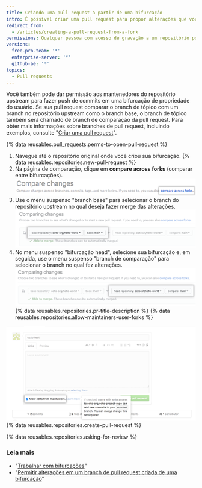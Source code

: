 ```yaml
---
title: Criando uma pull request a partir de uma bifurcação
intro: É possível criar uma pull request para propor alterações que você fez em uma bifurcação de um repositório upstream.
redirect_from:
  - /articles/creating-a-pull-request-from-a-fork
permissions: Qualquer pessoa com acesso de gravação a um repositório pode criar um pull request a partir de uma bifurcação pertencente ao usuário.
versions:
  free-pro-team: '*'
  enterprise-server: '*'
  github-ae: '*'
topics:
  - Pull requests
---
```


Você também pode dar permissão aos mantenedores do repositório upstream para fazer push de commits em uma bifurcação de propriedade do usuário. Se sua pull request comparar o branch de tópico com um branch no repositório upstream como o branch base, o branch de tópico também será chamado de branch de comparação da pull request. Para obter mais informações sobre branches de pull request, incluindo exemplos, consulte "[Criar uma pull request](/articles/creating-a-pull-request/#changing-the-branch-range-and-destination-repository)".

{% data reusables.pull_requests.perms-to-open-pull-request %}

1. Navegue até o repositório original onde você criou sua bifurcação.
{% data reusables.repositories.new-pull-request %}
3. Na página de comparação, clique em **compare across forks** (comparar entre bifurcações). ![Link para comparação entre bifurcações](/assets/images/help/pull_requests/compare-across-forks-link.png)
4. Use o menu suspenso "branch base" para selecionar o branch do repositório upstream no qual deseja fazer merge das alterações.![Menus suspensos para escolher o branch e a bifurcação base](/assets/images/help/pull_requests/choose-base-fork-and-branch.png)
5. No menu suspenso "bifurcação head", selecione sua bifurcação e, em seguida, use o menu suspenso "branch de comparação" para selecionar o branch no qual fez alterações. ![Menus suspensos para escolher o fork head e o branch de comparação](/assets/images/help/pull_requests/choose-head-fork-compare-branch.png)
{% data reusables.repositories.pr-title-description %}
{% data reusables.repositories.allow-maintainers-user-forks %}

  ![allow-maintainers-to-make-edits-checkbox](/assets/images/help/pull_requests/allow-maintainers-to-make-edits.png)
{% data reusables.repositories.create-pull-request %}

{% data reusables.repositories.asking-for-review %}

### Leia mais

- "[Trabalhar com bifurcações](/articles/working-with-forks)"
- "[Permitir alterações em um branch de pull request criada de uma bifurcação](/articles/allowing-changes-to-a-pull-request-branch-created-from-a-fork)"

